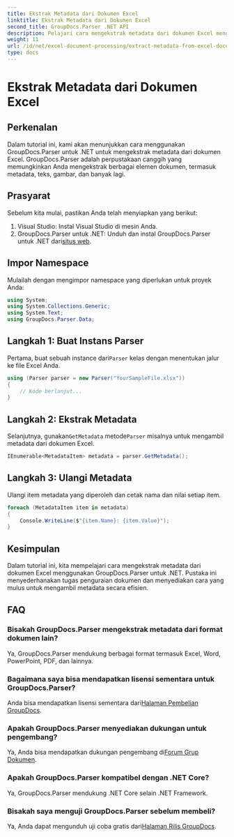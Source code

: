 ```yaml
---
title: Ekstrak Metadata dari Dokumen Excel
linktitle: Ekstrak Metadata dari Dokumen Excel
second_title: GroupDocs.Parser .NET API
description: Pelajari cara mengekstrak metadata dari dokumen Excel menggunakan GroupDocs.Parser untuk .NET. Ikuti tutorial langkah demi langkah ini.
weight: 11
url: /id/net/excel-document-processing/extract-metadata-from-excel-document/
type: docs
---
```

# Ekstrak Metadata dari Dokumen Excel

## Perkenalan
Dalam tutorial ini, kami akan menunjukkan cara menggunakan GroupDocs.Parser untuk .NET untuk mengekstrak metadata dari dokumen Excel. GroupDocs.Parser adalah perpustakaan canggih yang memungkinkan Anda mengekstrak berbagai elemen dokumen, termasuk metadata, teks, gambar, dan banyak lagi.
## Prasyarat
Sebelum kita mulai, pastikan Anda telah menyiapkan yang berikut:
1. Visual Studio: Instal Visual Studio di mesin Anda.
2.  GroupDocs.Parser untuk .NET: Unduh dan instal GroupDocs.Parser untuk .NET dari[situs web](https://releases.groupdocs.com/parser/net/).

## Impor Namespace
Mulailah dengan mengimpor namespace yang diperlukan untuk proyek Anda:
```csharp
using System;
using System.Collections.Generic;
using System.Text;
using GroupDocs.Parser.Data;
```
## Langkah 1: Buat Instans Parser
 Pertama, buat sebuah instance dari`Parser` kelas dengan menentukan jalur ke file Excel Anda.
```csharp
using (Parser parser = new Parser("YourSampleFile.xlsx"))
{
    // Kode berlanjut...
}
```
## Langkah 2: Ekstrak Metadata
 Selanjutnya, gunakan`GetMetadata` metode`Parser` misalnya untuk mengambil metadata dari dokumen Excel.
```csharp
IEnumerable<MetadataItem> metadata = parser.GetMetadata();
```
## Langkah 3: Ulangi Metadata
Ulangi item metadata yang diperoleh dan cetak nama dan nilai setiap item.
```csharp
foreach (MetadataItem item in metadata)
{
    Console.WriteLine($"{item.Name}: {item.Value}");
}
```

## Kesimpulan
Dalam tutorial ini, kita mempelajari cara mengekstrak metadata dari dokumen Excel menggunakan GroupDocs.Parser untuk .NET. Pustaka ini menyederhanakan tugas penguraian dokumen dan menyediakan cara yang mulus untuk mengambil metadata secara efisien.

## FAQ
### Bisakah GroupDocs.Parser mengekstrak metadata dari format dokumen lain?
Ya, GroupDocs.Parser mendukung berbagai format termasuk Excel, Word, PowerPoint, PDF, dan lainnya.
### Bagaimana saya bisa mendapatkan lisensi sementara untuk GroupDocs.Parser?
 Anda bisa mendapatkan lisensi sementara dari[Halaman Pembelian GroupDocs](https://purchase.groupdocs.com/temporary-license/).
### Apakah GroupDocs.Parser menyediakan dukungan untuk pengembang?
 Ya, Anda bisa mendapatkan dukungan pengembang di[Forum Grup Dokumen](https://forum.groupdocs.com/c/parser/17).
### Apakah GroupDocs.Parser kompatibel dengan .NET Core?
Ya, GroupDocs.Parser mendukung .NET Core selain .NET Framework.
### Bisakah saya menguji GroupDocs.Parser sebelum membeli?
 Ya, Anda dapat mengunduh uji coba gratis dari[Halaman Rilis GroupDocs](https://releases.groupdocs.com/).
